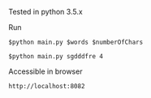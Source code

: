 Tested in python 3.5.x

Run

    $python main.py $words $numberOfChars
    
    $python main.py sgdddfre 4


Accessible in browser

    http://localhost:8082